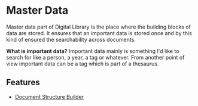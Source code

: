# Master Data

Master data part of Digital Library is the place where the building blocks of data are stored.
It ensures that an important data is stored once and by this kind of ensured the searchability
across documents.

**What is important data?**
Important data mainly is something I'd like to search for like a person, a year, a tag or
whatever. From another point of view important data can be a tag which is part of a thesaurus.

## Features

 - [Document Structure Builder](features/document_structure_builder.md)